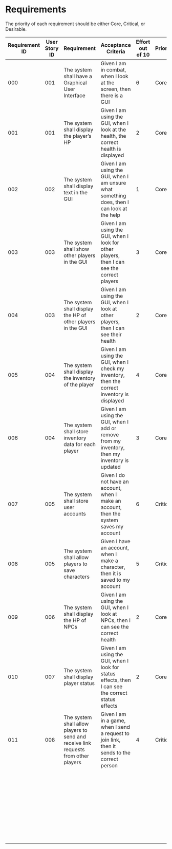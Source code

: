 # Requirements

The priority of each requirement should be either Core, Critical, or Desirable.

| Requirement ID | User Story ID | Requirement | Acceptance Criteria | Effort out of 10 | Priority | Status |
|----------------|---------------|-------------|---------------------|--------|----------|--------|
| 000 | 001 | The system shall have a Graphical User Interface | Given I am in combat, when I look at the screen, then there is a GUI | 6 | Core | Not Verified |
| 001 | 001 | The system shall display the player’s HP | Given I am using the GUI, when I look at the health, the correct health is displayed | 2 | Core | Not Verified |
| 002 | 002 | The system shall display text in the GUI | Given I am using the GUI, when I am unsure what something does, then I can look at the help  | 1 | Core | Not Verified |
| 003 | 003 | The system shall show other players in the GUI | Given I am using the GUI, when I look for other players, then I can see the correct players | 3 | Core | Not Verified |
| 004 | 003 | The system shall display the HP of other players in the GUI | Given I am using the GUI, when I look at other players, then I can see their health | 2 | Core | Not Verified |
| 005 | 004 | The system shall display the inventory of the player | Given I am using the GUI, when I check my inventory, then the correct inventory is displayed | 4 | Core | Not Verified |
| 006 | 004 | The system shall store inventory data for each player | Given I am using the GUI, when I add or remove from my inventory, then my inventory is updated | 3 | Core | Not Verified |
| 007 | 005 | The system shall store user accounts | Given I do not have an account, when I make an account, then the system saves my account | 6 | Critical | Not Verified |
| 008 | 005 | The system shall allow players to save characters | Given I have an account, when I make a character, then it is saved to my account | 5 | Critical | Not Verified |
| 009 | 006 | The system shall display the HP of NPCs | Given I am using the GUI, when I look at NPCs, then I can see the correct health | 2 | Core | Not Verified |
| 010 | 007 | The system shall display player status | Given I am using the GUI, when I look for status effects, then I can see the correct status effects | 2 | Core | Not Verified |
| 011 | 008 | The system shall allow players to send and receive link requests from other players | Given I am in a game, when I send a request to join link, then it sends to the correct person | 4 | Critical | Not Verified |
|  |  |  |  |  |  |  |
|  |  |  |  |  |  |  |
|  |  |  |  |  |  |  |
|  |  |  |  |  |  |  |
|  |  |  |  |  |  |  |
|  |  |  |  |  |  |  |
|  |  |  |  |  |  |  |
|  |  |  |  |  |  |  |
|  |  |  |  |  |  |  |
|  |  |  |  |  |  |  |
|  |  |  |  |  |  |  |
|  |  |  |  |  |  |  |
|  |  |  |  |  |  |  |
|  |  |  |  |  |  |  |
|  |  |  |  |  |  |  |
|  |  |  |  |  |  |  |
|  |  |  |  |  |  |  |
|  |  |  |  |  |  |  |
|  |  |  |  |  |  |  |
|  |  |  |  |  |  |  |
|  |  |  |  |  |  |  |
|  |  |  |  |  |  |  |
|  |  |  |  |  |  |  |
|  |  |  |  |  |  |  |
|  |  |  |  |  |  |  |
|  |  |  |  |  |  |  |
|  |  |  |  |  |  |  |
|  |  |  |  |  |  |  |
|  |  |  |  |  |  |  |
|  |  |  |  |  |  |  |
|  |  |  |  |  |  |  |
|  |  |  |  |  |  |  |
|  |  |  |  |  |  |  |
|  |  |  |  |  |  |  |
|  |  |  |  |  |  |  |
|  |  |  |  |  |  |  |
|  |  |  |  |  |  |  |
|  |  |  |  |  |  |  |

